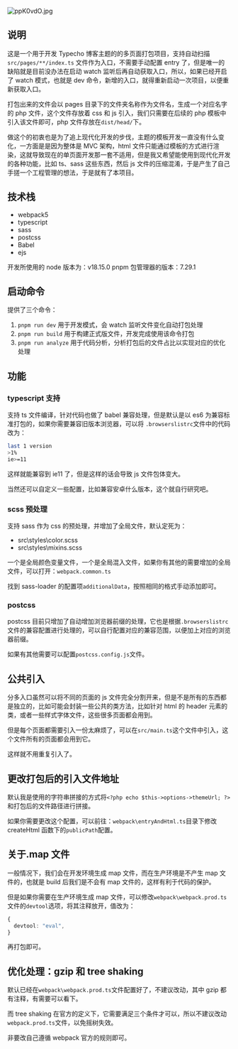 ![ppK0vdO.jpg](https://s1.ax1x.com/2023/03/11/ppK0vdO.jpg)

## 说明

这是一个用于开发 Typecho 博客主题的的多页面打包项目，支持自动扫描 `src/pages/**/index.ts` 文件作为入口，不需要手动配置 entry 了，但是唯一的缺陷就是目前没办法在启动 watch 监听后再自动获取入口，所以，如果已经开启了 watch 模式，也就是 dev 命令，新增的入口，就得重新启动一次项目，以便重新获取入口。

打包出来的文件会以 pages 目录下的文件夹名称作为文件名，生成一个对应名字的 php 文件，这个文件存放着 css 和 js 引入，我们只需要在后续的 php 模板中引入该文件即可，php 文件存放在`dist/head/`下。

做这个的初衷也是为了追上现代化开发的步伐，主题的模板开发一直没有什么变化，一方面是是因为整体是 MVC 架构，html 文件只能通过模板的方式进行渲染，这就导致现在的单页面开发那一套不适用，但是我又希望能使用到现代化开发的各种功能，比如 ts、sass 这些东西，然后 js 文件的压缩混淆，于是产生了自己手搓一个工程管理的想法，于是就有了本项目。

## 技术栈

- webpack5
- typescript
- sass
- postcss
- Babel
- ejs

开发所使用的 node 版本为：v18.15.0
pnpm 包管理器的版本：7.29.1

## 启动命令

提供了三个命令：

1. `pnpm run dev` 用于开发模式，会 watch 监听文件变化自动打包处理
2. `pnpm run build` 用于构建正式版文件，开发完成使用该命令打包
3. `pnpm run analyze` 用于代码分析，分析打包后的文件占比以实现对应的优化处理

## 功能

### typescript 支持

支持 ts 文件编译，针对代码也做了 babel 兼容处理，但是默认是以 es6 为兼容标准打包的，如果你需要兼容旧版本浏览器，可以将 `.browserslistrc`文件中的代码改为：

```bash
last 1 version
>1%
ie>=11
```

这样就能兼容到 ie11 了，但是这样的话会导致 js 文件包体变大。

当然还可以自定义一些配置，比如兼容安卓什么版本，这个就自行研究吧。

### scss 预处理

支持 sass 作为 css 的预处理，并增加了全局文件，默认定死为：

- src\styles\color.scss
- src\styles\mixins.scss

一个是全局颜色变量文件，一个是全局混入文件，如果你有其他的需要增加的全局文件，可以打开：`webpack.common.ts`

找到 sass-loader 的配置项`additionalData`，按照相同的格式手动添加即可。

### postcss

postcss 目前只增加了自动增加浏览器前缀的处理，它也是根据`.browserslistrc`文件的兼容配置进行处理的，可以自行配置对应的兼容范围，以便加上对应的浏览器前缀。

如果有其他需要可以配置`postcss.config.js`文件。

## 公共引入

分多入口虽然可以将不同的页面的 js 文件完全分割开来，但是不是所有的东西都是独立的，比如可能会封装一些公共的类方法，比如针对 html 的 header 元素的类，或者一些样式字体文件，这些很多页面都会用到。

但是每个页面都需要引入一份太麻烦了，可以在`src/main.ts`这个文件中引入，这个文件所有的页面都会用到它。

这样就不用重复引入了。

## 更改打包后的引入文件地址

默认我是使用的字符串拼接的方式将`<?php echo $this->options->themeUrl; ?>`和打包后的文件路径进行拼接。

如果你需要更改这个配置，可以前往：`webpack\entryAndHtml.ts`目录下修改 createHtml 函数下的`publicPath`配置。

## 关于.map 文件

一般情况下，我们会在开发环境生成 map 文件，而在生产环境是不产生 map 文件的，也就是 build 后我们是不会有 map 文件的，这样有利于代码的保护。

但是如果你需要在生产环境生成 map 文件，可以修改`webpack\webpack.prod.ts`文件的`devtool`选项，将其注释放开，值改为：

```typescript
{
  devtool: "eval",
}
```

再打包即可。

## 优化处理：gzip 和 tree shaking

默认已经在`webpack\webpack.prod.ts`文件配置好了，不建议改动，其中 gzip 都有注释，有需要可以看下。

而 tree shaking 在官方的定义下，它需要满足三个条件才可以，所以不建议改动`webpack.prod.ts`文件，以免摇树失效。

非要改自己遵循 webpack 官方的规则即可。

